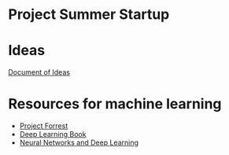 # Project Summer Startup

Ideas
===================
[Document of Ideas](https://docs.google.com/document/d/1w1syyt7Mo19q6PWwSv0pYUmBF4MPqxRJeB31a-aM_ls/edit?usp=sharing)


Resources for machine learning
===================
* [Project Forrest](http://www.projectforrest.com/path/83)
* [Deep Learning Book](http://www.deeplearningbook.org/)
* [Neural Networks and Deep Learning](http://neuralnetworksanddeeplearning.com/chap1.html)
